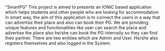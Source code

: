 "SmartPG" 
This project is aimed to presents an IONIC based application which helps students and other people who are looking for accommodation in smart way, the aim of this application is to connect the users in a way that can advertise their place and also can book their PG. We are providing unique features and functionalities like user can search the place and advertise the place also he/she can book the PG internally so they can find their partner. There are two entities which are Admin and User. He/she also registers themselves and also logged in the System.
